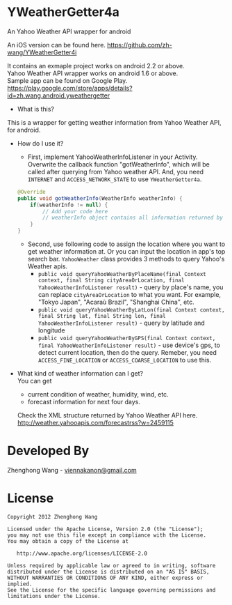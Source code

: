 YWeatherGetter4a
================

An Yahoo Weather API wrapper for android

An iOS version can be found here.
https://github.com/zh-wang/YWeatherGetter4i

It contains an exmaple project works on android 2.2 or above.   
Yahoo Weather API wrapper works on android 1.6 or above.	
Sample app can be found on Google Play. 	
https://play.google.com/store/apps/details?id=zh.wang.android.yweathergetter

+  What is this?	 

  This is a wrapper for getting weather information from Yahoo Weather API, for android.

+ How do I use it? 
	
   * First, implement YahooWeatherInfoListener in your Activity. Overwrite the callback function "gotWeatherInfo", which will be called after querying from Yahoo weather API. And, you need `INTERNET` and `ACCESS_NETWORK_STATE` to use `YWeatherGetter4a`.
	
	```java
	@Override
	public void gotWeatherInfo(WeatherInfo weatherInfo) {
		if(weatherInfo != null) {
			// Add your code here
            // weatherInfo object contains all information returned by Yahoo Weather apis
		}
	}
	```  

  * Second, use following code to assign the location where you want to get weather information at. Or you can input the location in app's top search bar.
    `YahooWeather` class provides 3 methods to query Yahoo's Weather apis.
    - ` public void queryYahooWeatherByPlaceName(final Context context, final String cityAreaOrLocation, final YahooWeatherInfoListener result) ` - query by place's name, you can replace `cityAreaOrLocation` to what you want. For example, "Tokyo Japan", "Acaraù Brazil", "Shanghai China", etc.
    - ` public void queryYahooWeatherByLatLon(final Context context, final String lat, final String lon, final YahooWeatherInfoListener result) ` - query by latitude and longitude
    - ` public void queryYahooWeatherByGPS(final Context context, final YahooWeatherInfoListener result) ` - use device's gps, to detect current location, then do the query. Remeber, you need ` ACCESS_FINE_LOCATION ` or ` ACCESS_COARSE_LOCATION ` to use this.



+ What kind of weather information can I get?	
  You can get 
  * current condition of weather, humidity, wind, etc.
  * forecast information for next four days.

  Check the XML structure returned by Yahoo Weather API here.
  http://weather.yahooapis.com/forecastrss?w=2459115
  

Developed By
================
Zhenghong Wang - <viennakanon@gmail.com>

License
================
    Copyright 2012 Zhenghong Wang

    Licensed under the Apache License, Version 2.0 (the "License");
    you may not use this file except in compliance with the License.
    You may obtain a copy of the License at

       http://www.apache.org/licenses/LICENSE-2.0

    Unless required by applicable law or agreed to in writing, software
    distributed under the License is distributed on an "AS IS" BASIS,
    WITHOUT WARRANTIES OR CONDITIONS OF ANY KIND, either express or implied.
    See the License for the specific language governing permissions and
    limitations under the License.
